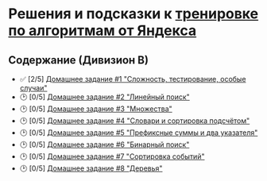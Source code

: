 # Решения и подсказки к [тренировке по алгоритмам от Яндекса](https://yandex.ru/yaintern/algorithm-training)

## Содержание (Дивизион В)

- :white_check_mark: [2/5] [Домашнее задание #1 "Сложность, тестирование, особые случаи"](hw1/)
- 🕑 [0/5] [Домашнее задание #2 "Линейный поиск"](hw2/)
- 🕑 [0/5] [Домашнее задание #3 "Множества"](hw3/)
- 🕑 [0/5] [Домашнее задание #4 "Словари и сортировка подсчётом"](hw4/)
- 🕑 [0/5] [Домашнее задание #5 "Префиксные суммы и два указателя"](hw5/)
- 🕑 [0/5] [Домашнее задание #6 "Бинарный поиск"](hw6/)
- 🕑 [0/5] [Домашнее задание #7 "Сортировка событий"](hw7/)
- 🕑 [0/5] [Домашнее задание #8 "Деревья"](hw8/)

